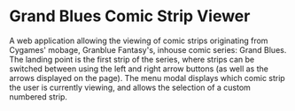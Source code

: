 # Grand Blues Comic Strip Viewer
A web application allowing the viewing of comic strips originating from Cygames' mobage, Granblue Fantasy's, inhouse comic series: Grand Blues. The landing point is the first strip of the series, where strips can be switched between using the left and right arrow buttons (as well as the arrows displayed on the page). The menu modal displays which comic strip the user is currently viewing, and allows the selection of a custom numbered strip.
